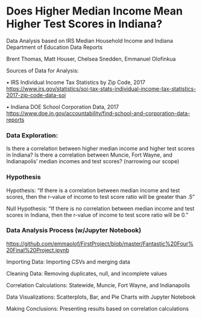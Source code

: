 # Does Higher Median Income Mean Higher Test Scores in Indiana?

Data Analysis based on IRS Median Household Income and Indiana Department of Education Data Reports

Brent Thomas, Matt Houser, Chelsea Snedden, Emmanuel Olofinkua

Sources of Data for Analysis:

• IRS Individual Income Tax Statistics by Zip Code, 2017 https://www.irs.gov/statistics/soi-tax-stats-individual-income-tax-statistics-2017-zip-code-data-soi

• Indiana DOE School Corporation Data, 2017 https://www.doe.in.gov/accountability/find-school-and-corporation-data-reports

### Data Exploration: 

Is there a correlation between higher median income and higher test scores in Indiana?
Is there a correlation between Muncie, Fort Wayne, and Indianapolis’ median incomes and test scores? (narrowing our scope)

### Hypothesis

Hypothesis: “If there is a correlation between median income and test scores, then the r-value of income to test score ratio will be greater than .5”

Null Hypothesis: “If there is no correlation between median income and test scores in Indiana, then the r-value of income to test score ratio will be 0.”

### Data Analysis Process (w/Jupyter Notebook) 

https://github.com/emmaolof/FirstProject/blob/master/Fantastic%20Four%20Final%20Project.ipynb

Importing Data: Importing CSVs and merging data


Cleaning Data: Removing duplicates, null, and incomplete values


Correlation Calculations: Statewide, Muncie, Fort Wayne, and Indianapolis


Data Visualizations: Scatterplots, Bar, and Pie Charts with Jupyter Notebook


Making Conclusions: Presenting results based on correlation calculations


